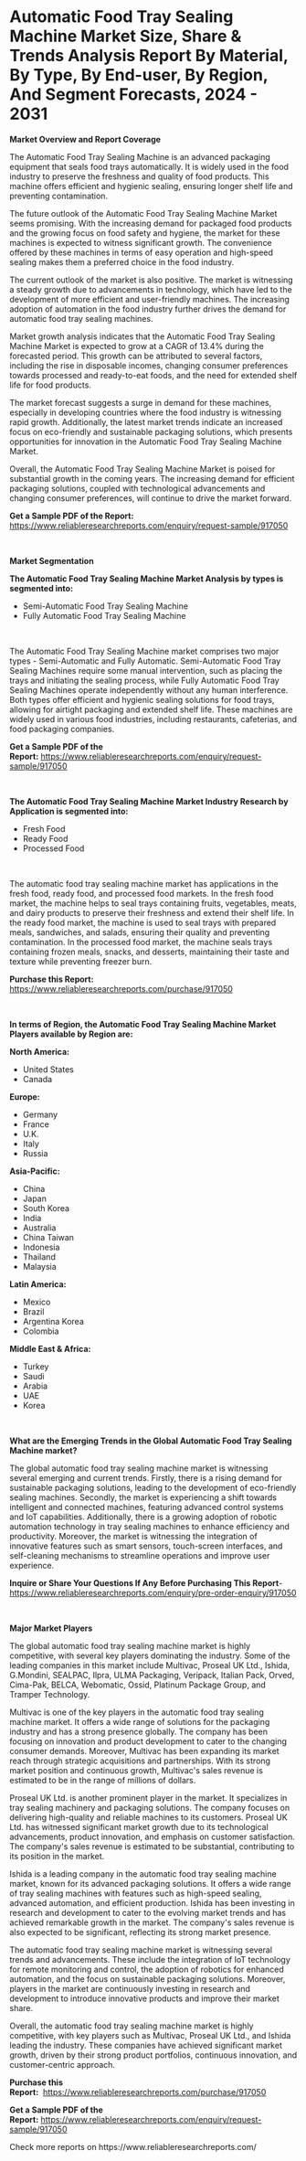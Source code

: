 <p><h1>Automatic Food Tray Sealing Machine Market Size, Share & Trends Analysis Report By Material, By Type, By End-user, By Region, And Segment Forecasts, 2024 - 2031</h1></p><p><strong>Market Overview and Report Coverage</strong></p>
<p><p>The Automatic Food Tray Sealing Machine is an advanced packaging equipment that seals food trays automatically. It is widely used in the food industry to preserve the freshness and quality of food products. This machine offers efficient and hygienic sealing, ensuring longer shelf life and preventing contamination.</p><p>The future outlook of the Automatic Food Tray Sealing Machine Market seems promising. With the increasing demand for packaged food products and the growing focus on food safety and hygiene, the market for these machines is expected to witness significant growth. The convenience offered by these machines in terms of easy operation and high-speed sealing makes them a preferred choice in the food industry.</p><p>The current outlook of the market is also positive. The market is witnessing a steady growth due to advancements in technology, which have led to the development of more efficient and user-friendly machines. The increasing adoption of automation in the food industry further drives the demand for automatic food tray sealing machines.</p><p>Market growth analysis indicates that the Automatic Food Tray Sealing Machine Market is expected to grow at a CAGR of 13.4% during the forecasted period. This growth can be attributed to several factors, including the rise in disposable incomes, changing consumer preferences towards processed and ready-to-eat foods, and the need for extended shelf life for food products.</p><p>The market forecast suggests a surge in demand for these machines, especially in developing countries where the food industry is witnessing rapid growth. Additionally, the latest market trends indicate an increased focus on eco-friendly and sustainable packaging solutions, which presents opportunities for innovation in the Automatic Food Tray Sealing Machine Market.</p><p>Overall, the Automatic Food Tray Sealing Machine Market is poised for substantial growth in the coming years. The increasing demand for efficient packaging solutions, coupled with technological advancements and changing consumer preferences, will continue to drive the market forward.</p></p>
<p><strong>Get a Sample PDF of the Report:</strong> <a href="https://www.reliableresearchreports.com/enquiry/request-sample/917050">https://www.reliableresearchreports.com/enquiry/request-sample/917050</a></p>
<p>&nbsp;</p>
<p><strong>Market Segmentation</strong></p>
<p><strong>The Automatic Food Tray Sealing Machine Market Analysis by types is segmented into:</strong></p>
<p><ul><li>Semi-Automatic Food Tray Sealing Machine</li><li>Fully Automatic Food Tray Sealing Machine</li></ul></p>
<p>&nbsp;</p>
<p><p>The Automatic Food Tray Sealing Machine market comprises two major types - Semi-Automatic and Fully Automatic. Semi-Automatic Food Tray Sealing Machines require some manual intervention, such as placing the trays and initiating the sealing process, while Fully Automatic Food Tray Sealing Machines operate independently without any human interference. Both types offer efficient and hygienic sealing solutions for food trays, allowing for airtight packaging and extended shelf life. These machines are widely used in various food industries, including restaurants, cafeterias, and food packaging companies.</p></p>
<p><strong>Get a Sample PDF of the Report:</strong>&nbsp;<a href="https://www.reliableresearchreports.com/enquiry/request-sample/917050">https://www.reliableresearchreports.com/enquiry/request-sample/917050</a></p>
<p>&nbsp;</p>
<p><strong>The Automatic Food Tray Sealing Machine Market Industry Research by Application is segmented into:</strong></p>
<p><ul><li>Fresh Food</li><li>Ready Food</li><li>Processed Food</li></ul></p>
<p>&nbsp;</p>
<p><p>The automatic food tray sealing machine market has applications in the fresh food, ready food, and processed food markets. In the fresh food market, the machine helps to seal trays containing fruits, vegetables, meats, and dairy products to preserve their freshness and extend their shelf life. In the ready food market, the machine is used to seal trays with prepared meals, sandwiches, and salads, ensuring their quality and preventing contamination. In the processed food market, the machine seals trays containing frozen meals, snacks, and desserts, maintaining their taste and texture while preventing freezer burn.</p></p>
<p><strong>Purchase this Report:</strong>&nbsp; <a href="https://www.reliableresearchreports.com/purchase/917050">https://www.reliableresearchreports.com/purchase/917050</a></p>
<p>&nbsp;</p>
<p><strong>In terms of Region, the Automatic Food Tray Sealing Machine Market Players available by Region are:</strong></p>
<p>
    <p> <strong> North America: </strong>
        <ul>
            <li>United States</li>
            <li>Canada</li>
        </ul>
        </p> 
    <p> <strong> Europe: </strong>
        <ul>
            <li>Germany</li>
            <li>France</li>
            <li>U.K.</li>
            <li>Italy</li>
            <li>Russia</li>
        </ul>
        </p> 
    <p> <strong> Asia-Pacific: </strong>
        <ul>
            <li>China</li>
            <li>Japan</li>
            <li>South Korea</li>
            <li>India</li>
            <li>Australia</li>
            <li>China Taiwan</li>
            <li>Indonesia</li>
            <li>Thailand</li>
            <li>Malaysia</li>
        </ul>
        </p> 
    <p> <strong> Latin America: </strong>
        <ul>
            <li>Mexico</li>
            <li>Brazil</li>
            <li>Argentina Korea</li>
            <li>Colombia</li>
        </ul>
        </p> 
    <p> <strong> Middle East & Africa: </strong>
        <ul>
            <li>Turkey</li>
            <li>Saudi</li>
            <li>Arabia</li>
            <li>UAE</li>
            <li>Korea</li>
        </ul>
    </p>
    </p>
<p>&nbsp;</p>
<p><strong>What are the Emerging Trends in the Global Automatic Food Tray Sealing Machine market?</strong></p>
<p><p>The global automatic food tray sealing machine market is witnessing several emerging and current trends. Firstly, there is a rising demand for sustainable packaging solutions, leading to the development of eco-friendly sealing machines. Secondly, the market is experiencing a shift towards intelligent and connected machines, featuring advanced control systems and IoT capabilities. Additionally, there is a growing adoption of robotic automation technology in tray sealing machines to enhance efficiency and productivity. Moreover, the market is witnessing the integration of innovative features such as smart sensors, touch-screen interfaces, and self-cleaning mechanisms to streamline operations and improve user experience.</p></p>
<p><strong>Inquire or Share Your Questions If Any Before Purchasing This Report</strong>- <a href="https://www.reliableresearchreports.com/enquiry/pre-order-enquiry/917050">https://www.reliableresearchreports.com/enquiry/pre-order-enquiry/917050</a></p>
<p>&nbsp;</p>
<p><strong>Major Market Players</strong></p>
<p><p>The global automatic food tray sealing machine market is highly competitive, with several key players dominating the industry. Some of the leading companies in this market include Multivac, Proseal UK Ltd., Ishida, G.Mondini, SEALPAC, Ilpra, ULMA Packaging, Veripack, Italian Pack, Orved, Cima-Pak, BELCA, Webomatic, Ossid, Platinum Package Group, and Tramper Technology.</p><p>Multivac is one of the key players in the automatic food tray sealing machine market. It offers a wide range of solutions for the packaging industry and has a strong presence globally. The company has been focusing on innovation and product development to cater to the changing consumer demands. Moreover, Multivac has been expanding its market reach through strategic acquisitions and partnerships. With its strong market position and continuous growth, Multivac's sales revenue is estimated to be in the range of millions of dollars.</p><p>Proseal UK Ltd. is another prominent player in the market. It specializes in tray sealing machinery and packaging solutions. The company focuses on delivering high-quality and reliable machines to its customers. Proseal UK Ltd. has witnessed significant market growth due to its technological advancements, product innovation, and emphasis on customer satisfaction. The company's sales revenue is estimated to be substantial, contributing to its position in the market.</p><p>Ishida is a leading company in the automatic food tray sealing machine market, known for its advanced packaging solutions. It offers a wide range of tray sealing machines with features such as high-speed sealing, advanced automation, and efficient production. Ishida has been investing in research and development to cater to the evolving market trends and has achieved remarkable growth in the market. The company's sales revenue is also expected to be significant, reflecting its strong market presence.</p><p>The automatic food tray sealing machine market is witnessing several trends and advancements. These include the integration of IoT technology for remote monitoring and control, the adoption of robotics for enhanced automation, and the focus on sustainable packaging solutions. Moreover, players in the market are continuously investing in research and development to introduce innovative products and improve their market share.</p><p>Overall, the automatic food tray sealing machine market is highly competitive, with key players such as Multivac, Proseal UK Ltd., and Ishida leading the industry. These companies have achieved significant market growth, driven by their strong product portfolios, continuous innovation, and customer-centric approach.</p></p>
<p><strong>Purchase this Report:</strong>&nbsp;&nbsp;<a href="https://www.reliableresearchreports.com/purchase/917050">https://www.reliableresearchreports.com/purchase/917050</a></p>
<p></p>
<p><strong>Get a Sample PDF of the Report:</strong>&nbsp;<a href="https://www.reliableresearchreports.com/enquiry/request-sample/917050">https://www.reliableresearchreports.com/enquiry/request-sample/917050</a></p>
<p>Check more reports on https://www.reliableresearchreports.com/</p>